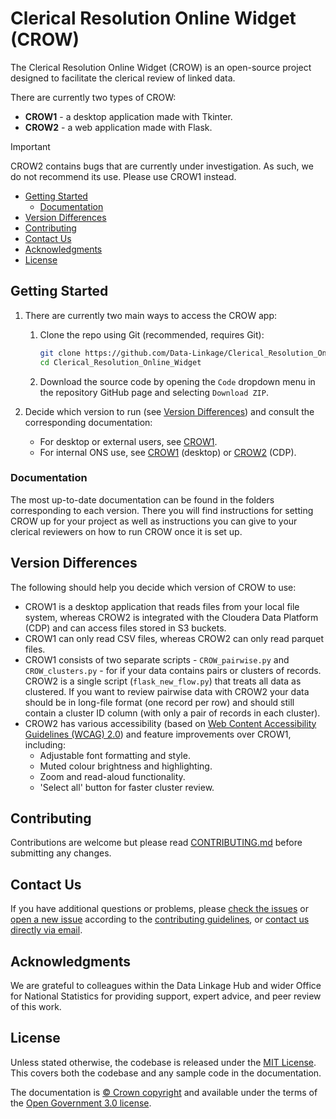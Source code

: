 # Clerical Resolution Online Widget (CROW)

The Clerical Resolution Online Widget (CROW) is an open-source project designed
to facilitate the clerical review of linked data.

There are currently two types of CROW:

- **CROW1** - a desktop application made with Tkinter.
- **CROW2** - a web application made with Flask.

> [!IMPORTANT]
>
> CROW2 contains bugs that are currently under investigation. As such, we do not
> recommend its use. Please use CROW1 instead.

- [Getting Started](#getting-started)
  - [Documentation](#documentation)
- [Version Differences](#version-differences)
- [Contributing](#contributing)
- [Contact Us](#contact-us)
- [Acknowledgments](#acknowledgments)
- [License](#license)

## Getting Started

1. There are currently two main ways to access the CROW app:
   1. Clone the repo using Git (recommended, requires Git):

      ```sh
      git clone https://github.com/Data-Linkage/Clerical_Resolution_Online_Widget.git
      cd Clerical_Resolution_Online_Widget
      ```

   2. Download the source code by opening the `Code` dropdown menu in the
      repository GitHub page and selecting `Download ZIP`.

2. Decide which version to run (see [Version Differences](#version-differences))
   and consult the corresponding documentation:

   - For desktop or external users, see [CROW1][crow1].
   - For internal ONS use, see [CROW1][crow1] (desktop) or [CROW2][crow2] (CDP).

### Documentation

The most up-to-date documentation can be found in the folders corresponding to
each version. There you will find instructions for setting CROW up for your
project as well as instructions you can give to your clerical reviewers on how
to run CROW once it is set up.

## Version Differences

The following should help you decide which version of CROW to use:

- CROW1 is a desktop application that reads files from your local file system,
  whereas CROW2 is integrated with the Cloudera Data Platform (CDP) and can
  access files stored in S3 buckets.
- CROW1 can only read CSV files, whereas CROW2 can only read parquet files.
- CROW1 consists of two separate scripts - `CROW_pairwise.py` and
  `CROW_clusters.py` - for if your data contains pairs or clusters of records.
  CROW2 is a single script (`flask_new_flow.py`) that treats all data as
  clustered. If you want to review pairwise data with CROW2 your data should be
  in long-file format (one record per row) and should still contain a cluster ID
  column (with only a pair of records in each cluster).
- CROW2 has various accessibility (based on [Web Content Accessibility
  Guidelines (WCAG) 2.0][accessibility-guidelines]) and feature improvements
  over CROW1, including:
  - Adjustable font formatting and style.
  - Muted colour brightness and highlighting.
  - Zoom and read-aloud functionality.
  - 'Select all' button for faster cluster review.

## Contributing

Contributions are welcome but please read [CONTRIBUTING.md][crow-contributing]
before submitting any changes.

## Contact Us

If you have additional questions or problems, please [check the
issues][crow-issues] or [open a new issue][crow-new-issue] according to the
[contributing guidelines][crow-contributing], or [contact us directly via
email][email].

## Acknowledgments

We are grateful to colleagues within the Data Linkage Hub and wider Office for
National Statistics for providing support, expert advice, and peer review of
this work.

## License

Unless stated otherwise, the codebase is released under the [MIT License][mit].
This covers both the codebase and any sample code in the documentation.

The documentation is [© Crown copyright][copyright] and available under the
terms of the [Open Government 3.0 license][ogl].

[accessibility-guidelines]: https://www.w3.org/TR/WCAG20/
[copyright]: http://www.nationalarchives.gov.uk/information-management/re-using-public-sector-information/uk-government-licensing-framework/crown-copyright/
[crow-contributing]: ./CONTRIBUTING.md
[crow1]: ./version1_tkinter/
[crow2]: ./version2_flask/
[crow-issues]: https://github.com/Data-Linkage/Clerical_Resolution_Online_Widget/issues
[crow-new-issue]: https://github.com/Data-Linkage/Clerical_Resolution_Online_Widget/issues/new
[email]: mailto:linkage.hub@ons.gov.uk
[mit]: ./LICENSE
[ogl]: http://www.nationalarchives.gov.uk/doc/open-government-licence/version/3/

